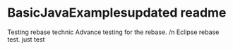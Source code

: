 # BasicJavaExamplesupdated readme
Testing rebase technic
Advance testing for the rebase.
/n Eclipse rebase test.
just
test